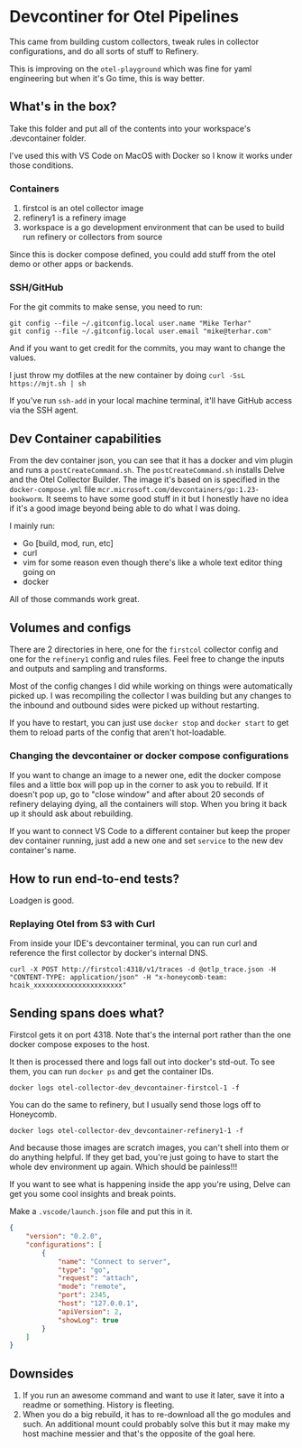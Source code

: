 # Devcontiner for Otel Pipelines

This came from building custom collectors, tweak rules in collector configurations, and do all sorts of stuff to Refinery.

This is improving on the `otel-playground` which was fine for yaml engineering but when it's Go time, this is way better.

## What's in the box?

Take this folder and put all of the contents into your workspace's .devcontainer folder. 

I've used this with VS Code on MacOS with Docker so I know it works under those conditions.

### Containers

1. firstcol is an otel collector image
2. refinery1 is a refinery image
3. workspace is a go development environment that can be used to build run refinery or collectors from source

Since this is docker compose defined, you could add stuff from the otel demo or other apps or backends.

### SSH/GitHub

For the git commits to make sense, you need to run:

```shell
git config --file ~/.gitconfig.local user.name "Mike Terhar"
git config --file ~/.gitconfig.local user.email "mike@terhar.com"
```

And if you want to get credit for the commits, you may want to change the values.

I just throw my dotfiles at the new container by doing `curl -SsL https://mjt.sh | sh` 

If you've run `ssh-add` in your local machine terminal, it'll have GitHub access via the SSH agent. 

## Dev Container capabilities

From the dev container json, you can see that it has a docker and vim plugin and runs a `postCreateCommand.sh`.
The `postCreateCommand.sh` installs Delve and the Otel Collector Builder.
The image it's based on is specified in the `docker-compose.yml` file `mcr.microsoft.com/devcontainers/go:1.23-bookworm`.
It seems to have some good stuff in it but I honestly have no idea if it's a good image beyond being able to do what I was doing.

I mainly run:

* Go [build, mod, run, etc]
* curl
* vim for some reason even though there's like a whole text editor thing going on
* docker

All of those commands work great.

## Volumes and configs

There are 2 directories in here, one for the `firstcol` collector config and one for the `refinery1` config and rules files. 
Feel free to change the inputs and outputs and sampling and transforms. 

Most of the config changes I did while working on things were automatically picked up. 
I was recompiling the collector I was building but any changes to the inbound and outbound sides were picked up without restarting.

If you have to restart, you can just use `docker stop` and `docker start` to get them to reload parts of the config that aren't hot-loadable.

### Changing the devcontainer or docker compose configurations

If you want to change an image to a newer one, edit the docker compose files and a little box will pop up in the corner to ask you to rebuild.
If it doesn't pop up, go to "close window" and after about 20 seconds of refinery delaying dying, all the containers will stop. 
When you bring it back up it should ask about rebuilding. 

If you want to connect VS Code to a different container but keep the proper dev container running, just add a new one and set `service` to the new dev container's name. 

## How to run end-to-end tests? 

Loadgen is good.

### Replaying Otel from S3 with Curl

From inside your IDE's devcontainer terminal, you can run curl and reference the first collector by docker's internal DNS.

```shell
curl -X POST http://firstcol:4318/v1/traces -d @otlp_trace.json -H "CONTENT-TYPE: application/json" -H "x-honeycomb-team: hcaik_xxxxxxxxxxxxxxxxxxxxxx"
```

## Sending spans does what?

Firstcol gets it on port 4318. Note that's the internal port rather than the one docker compose exposes to the host.

It then is processed there and logs fall out into docker's std-out. To see them, you can run `docker ps` and get the container IDs.

```shell
docker logs otel-collector-dev_devcontainer-firstcol-1 -f
```

You can do the same to refinery, but I usually send those logs off to Honeycomb. 

```shell
docker logs otel-collector-dev_devcontainer-refinery1-1 -f
```

And because those images are scratch images, you can't shell into them or do anything helpful. 
If they get bad, you're just going to have to start the whole dev environment up again. 
Which should be painless!!!

If you want to see what is happening inside the app you're using, Delve can get you some cool insights and break points.

Make a `.vscode/launch.json` file and put this in it.

```json
{
    "version": "0.2.0",
    "configurations": [
        {
            "name": "Connect to server",
            "type": "go",
            "request": "attach",
            "mode": "remote",
            "port": 2345,
            "host": "127.0.0.1",
            "apiVersion": 2,
            "showLog": true
        }
    ]
}
```

## Downsides

1. If you run an awesome command and want to use it later, save it into a readme or something. History is fleeting.
2. When you do a big rebuild, it has to re-download all the go modules and such. An additional mount could probably solve this but it may make my host machine messier and that's the opposite of the goal here. 